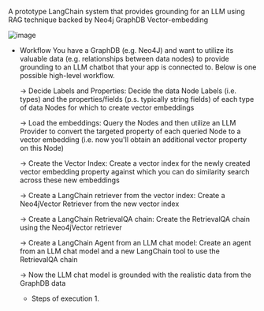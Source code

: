 A prototype LangChain system that provides grounding for an LLM using RAG technique backed by Neo4j GraphDB Vector-embedding

![image](https://github.com/HarveyYifanLi/RAG-with-Neo4j-LangChain/assets/17951024/f366ed80-b347-4862-924b-dba72f88f0c5)


- Workflow
  You have a GraphDB (e.g. Neo4J) and want to utilize its valuable data (e.g. relationships between data nodes) to provide grounding to
  an LLM chatbot that your app is connected to. Below is one possible high-level workflow.
  
  -> Decide Labels and Properties:
  Decide the data Node Labels (i.e. types) and the properties/fields (p.s. typically string fields) of each type of data Nodes for which to create vector embeddings
  
  -> Load the embeddings:
  Query the Nodes and then utilize an LLM Provider to convert the targeted property of each queried Node to a vector embedding (i.e. now you'll obtain an additional vector property on this Node)
  
  -> Create the Vector Index:
  Create a vector index for the newly created vector embedding property against which you can do similarity search across these new embeddings
  
  -> Create a LangChain retriever from the vector index:
  Create a Neo4jVector Retriever from the new vector index
  
  -> Create a LangChain RetrievalQA chain:
  Create the RetrievalQA chain using the Neo4jVector retriever
  
  -> Create a LangChain Agent from an LLM chat model:
  Create an agent from an LLM chat model and a new LangChain tool to use the RetrievalQA chain
  
  -> Now the LLM chat model is grounded with the realistic data from the GraphDB data

  - Steps of execution
    1. 
    
